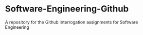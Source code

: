 # Software-Engineering-Github
A repository for the Github interrogation assignments for Software Engineering
